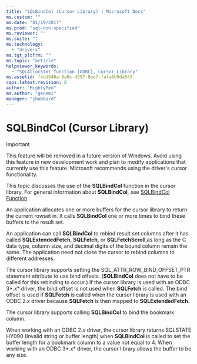 ```yaml
---
title: "SQLBindCol (Cursor Library) | Microsoft Docs"
ms.custom: ""
ms.date: "01/19/2017"
ms.prod: "sql-non-specified"
ms.reviewer: ""
ms.suite: ""
ms.technology: 
  - "drivers"
ms.tgt_pltfrm: ""
ms.topic: "article"
helpviewer_keywords: 
  - "SQLAllocStmt function [ODBC], Cursor Library"
ms.assetid: f4dd546a-0a6c-4397-8ee7-fafa6b9da543
caps.latest.revision: 8
author: "MightyPen"
ms.author: "genemi"
manager: "jhubbard"
---
```

# SQLBindCol (Cursor Library)
> [!IMPORTANT]  
>  This feature will be removed in a future version of Windows. Avoid using this feature in new development work and plan to modify applications that currently use this feature. Microsoft recommends using the driver's cursor functionality.  
  
 This topic discusses the use of the **SQLBindCol** function in the cursor library. For general information about **SQLBindCol**, see [SQLBindCol Function](../../../odbc/reference/syntax/sqlbindcol-function.md).  
  
 An application allocates one or more buffers for the cursor library to return the current rowset in. It calls **SQLBindCol** one or more times to bind these buffers to the result set.  
  
 An application can call **SQLBindCol** to rebind result set columns after it has called **SQLExtendedFetch**, **SQLFetch**, or **SQLFetchScroll**,as long as the C data type, column size, and decimal digits of the bound column remain the same. The application need not close the cursor to rebind columns to different addresses.  
  
 The cursor library supports setting the SQL_ATTR_ROW_BIND_OFFSET_PTR statement attribute to use bind offsets. (**SQLBindCol** does not have to be called for this rebinding to occur.) If the cursor library is used with an ODBC 3*.x* driver, the bind offset is not used when **SQLFetch** is called. The bind offset is used if **SQLFetch** is called when the cursor library is used with an ODBC 2.*x* driver because **SQLFetch** is then mapped to **SQLExtendedFetch**.  
  
 The cursor library supports calling **SQLBindCol** to bind the bookmark column.  
  
 When working with an ODBC 2.*x* driver, the cursor library returns SQLSTATE HY090 (Invalid string or buffer length) when **SQLBindCol** is called to set the buffer length for a bookmark column to a value not equal to 4. When working with an ODBC 3*.x* driver, the cursor library allows the buffer to be any size.